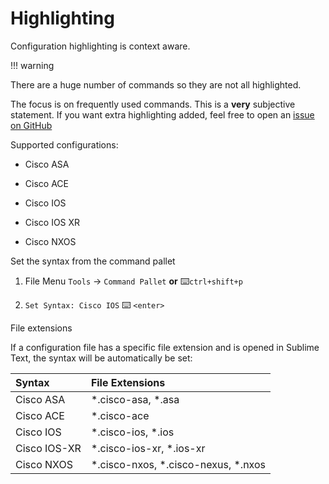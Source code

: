# Highlighting

Configuration highlighting is context aware.

!!! warning

  There are a huge number of commands so they are not all highlighted.

  The focus is on frequently used commands. This is a **very** subjective statement. If you want extra highlighting added, feel free to open an [issue on GitHub](https://github.com/heyglen/network_tech/issues)

Supported configurations:

- Cisco ASA

- Cisco ACE

- Cisco IOS

- Cisco IOS XR

- Cisco NXOS


Set the syntax from the command pallet

1. File Menu `Tools` → `Command Pallet`   **or**   :keyboard:`ctrl+shift+p`

2. `Set Syntax: Cisco IOS`   :keyboard:  `<enter>`

File extensions

If a configuration file has a specific file extension and is opened in Sublime Text, the syntax will be automatically be set:


| Syntax       | File Extensions                       |
| :----------- | :-------------------------------------|
| Cisco ASA    | *.cisco-asa, *.asa                    |
| Cisco ACE    | *.cisco-ace                           |
| Cisco IOS    | *.cisco-ios, *.ios                    |
| Cisco IOS-XR | *.cisco-ios-xr, *.ios-xr              |
| Cisco NXOS   | *.cisco-nxos, *.cisco-nexus, *.nxos   |
